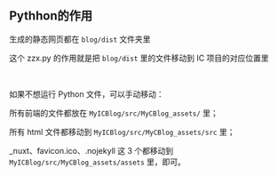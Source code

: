 ## Pythhon的作用

生成的静态网页都在 `blog/dist` 文件夹里

这个 zzx.py 的作用就是把 `blog/dist` 里的文件移动到 IC 项目的对应位置里

<br>

如果不想运行 Python 文件，可以手动移动：

所有前端的文件都放在 `MyICBlog/src/MyCBlog_assets/` 里；

所有 html 文件都移动到 `MyICBlog/src/MyCBlog_assets/src` 里；

_nuxt、favicon.ico、.nojekyll 这 3 个都移动到 `MyICBlog/src/MyCBlog_assets/assets` 里，即可。
